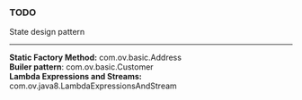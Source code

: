 ### TODO
State design pattern

***


**Static Factory Method:** com.ov.basic.Address </br>
**Builer pattern**: com.ov.basic.Customer </br>
**Lambda Expressions and Streams:** com.ov.java8.LambdaExpressionsAndStream </br>

